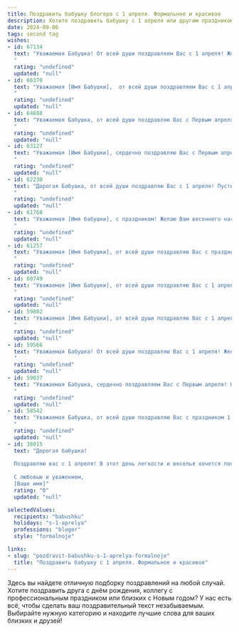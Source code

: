 ```yaml
---
title: Поздравить бабушку блогера с 1 апреля. Формальное и красивое
description: Хотите поздравить бабушку с 1 апреля или другим праздником? Наш ИИ создаст незабываемое поздравление, а вы обязательно выделитесь среди других.  
date: 2024-09-06
tags: second tag
wishes:
- id: 67134
  text: "Уважаемая Бабушка! От всей души поздравляем Вас с 1 апреля! Желаем Вам крепкого здоровья, творческих успехов в Вашем блогерском деле, радости и оптимизма! Пусть каждый день будет наполнен вдохновением и приятными моментами!
  "
  rating: "undefined"
  updated: "null"
- id: 66370
  text: "Уважаемая [Имя Бабушки],  от всей души поздравляем Вас с 1 апреля! Желаем, чтобы этот день был наполнен радостью, весельем и яркими впечатлениями. Пусть Ваша блогерская деятельность приносит Вам удовольствие, вдохновение и множество новых подписчиков. Счастья, здоровья и успехов Вам в Вашем творчестве!
  "
  rating: "undefined"
  updated: "null"
- id: 64688
  text: "Уважаемая Бабушка, от всей души поздравляю Вас с Первым апреля! Желаю Вам в этот день море позитива, ярких красок и приятных сюрпризов. Пусть Ваша жизнь будет полна вдохновения, а Ваш блог продолжает радовать Ваших читателей интересными и увлекательными материалами.
  "
  rating: "undefined"
  updated: "null"
- id: 63127
  text: "Уважаемая [Имя Бабушки], сердечно поздравляю Вас с Первым апреля! Желаю Вам море позитива, творческих успехов в Вашем блогерском деле и, конечно же, крепкого здоровья и благополучия в этот прекрасный весенний день!
  "
  rating: "undefined"
  updated: "null"
- id: 62230
  text: "Дорогая Бабушка, от всей души поздравляю Вас с 1 апреля! Пусть этот день принесет Вам море улыбок, ярких эмоций и приятных сюрпризов. Желаю Вам оставаться такой же энергичной, позитивной и вдохновляющей! Спасибо за Ваш талант и за то, что делитесь им со всеми нами. С праздником!
  "
  rating: "undefined"
  updated: "null"
- id: 61768
  text: "Уважаемая [Имя бабушки], с праздником! Желаю Вам весеннего настроения, радости и вдохновения! Пусть этот день принесет Вам много приятных моментов и новых идей для Вашего блога. С 1 апреля!
  "
  rating: "undefined"
  updated: "null"
- id: 61257
  text: "Уважаемая [Имя бабушки], от всей души поздравляю Вас с праздником! Пусть этот день принесет Вам море улыбок, радостных событий и приятных сюрпризов. Желаю Вам крепкого здоровья, оптимизма и творческой энергии. Пусть Ваше блоге́рское дело процветает, а аудитория растет с каждым днем!
  "
  rating: "undefined"
  updated: "null"
- id: 60749
  text: "Уважаемая [Имя Бабушки], от всей души поздравляю Вас с 1 апреля! Желаю Вам ярких событий, оптимистичного настроения и, конечно же, новых творческих идей для Вашего блога. Пусть каждый день приносит Вам радость и вдохновение!
  "
  rating: "undefined"
  updated: "null"
- id: 59802
  text: "Уважаемая [Имя Бабушки], от всей души поздравляю Вас с 1 апреля! Пусть этот день принесет Вам море улыбок и позитивных эмоций, а Ваши блоги продолжают вдохновлять и радовать Ваших преданных читателей! Желаю Вам творческих успехов, новых идей и  неиссякаемого энтузиазма!
  "
  rating: "undefined"
  updated: "null"
- id: 59566
  text: "Уважаемая Бабушка! От всей души поздравляю Вас с 1 апреля! Желаю Вам крепкого здоровья, оптимизма, радости и вдохновения на все новые творческие свершения в Вашей блогерской деятельности. Пусть Ваши посты всегда будут интересными и информативными, а аудитория — благодарной и лояльной. С праздником!
  "
  rating: "undefined"
  updated: "null"
- id: 59037
  text: "Уважаемая Бабушка, сердечно поздравляем Вас с Первым апреля! Желаем Вам  яркого, позитивного дня, наполненного  радостью и вдохновением. Пусть Ваша  творческая энергия и  опыт блогера продолжают  вдохновлять  многих!
  "
  rating: "undefined"
  updated: "null"
- id: 58542
  text: "Уважаемая Бабушка, от всей души поздравляю Вас с праздником 1 апреля! Желаю Вам крепкого здоровья, оптимизма  и  творческих успехов в Вашей блогеской деятельности. Пусть каждый Ваш пост несет свет, радость и вдохновение Вашим читателям. С праздником!
  "
  rating: "undefined"
  updated: "null"
- id: 38015
  text: "Дорогая бабушка!
  
  Поздравляю вас с 1 апреля! В этот день легкости и веселья хочется пожелать, чтобы жизнь ваша была полна ярких моментов и радостных сюрпризов. Как блогер, вы умеете делиться своей мудростью и позитивом с окружающими, и мы благодарны вам за это. Пусть ваши идеи и вдохновение никогда не иссякают, а каждый день приносит новые поводы для улыбок и творческих свершений.
  
  С любовью и уважением,
  [Ваше имя]"
  rating: "0"
  updated: "null"

selectedValues:
  recipients: "babushku"
  holidays: "s-1-aprelya"
  professions: "bloger"
  style: "formalnoje"

links:
- slug: "pozdravit-babushku-s-1-aprelya-formalnoje"
  title: "Поздравить бабушку с 1 апреля. Формальное и красивое"
---
```


Здесь вы найдете отличную подборку поздравлений на любой случай. 
Хотите поздравить друга с днём рождения, коллегу с профессиональным праздником или близких с Новым годом? У нас есть всё, чтобы сделать ваш поздравительный текст незабываемым. Выбирайте нужную категорию и находите лучшие слова для ваших близких и друзей!
